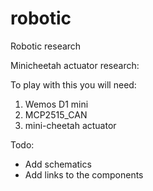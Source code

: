 # robotic
Robotic research


Minicheetah actuator research:

To play with this you will need:

1) Wemos D1 mini
2) MCP2515_CAN
3) mini-cheetah actuator

Todo:

- Add schematics
- Add links to the components

